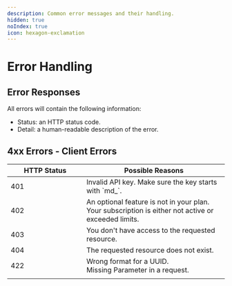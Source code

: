 ```yaml
---
description: Common error messages and their handling.
hidden: true
noIndex: true
icon: hexagon-exclamation
---
```


# Error Handling

## Error Responses

All errors will contain the following information:

* Status: an HTTP status code.
* Detail: a human-readable description of the error.

## 4xx Errors - Client Errors

<table>
  <thead>
    <tr>
      <th width="159.5">HTTP Status</th>
      <th>Possible Reasons</th>
    </tr>
  </thead>
  <tbody>
    <tr>
      <td>401</td>
      <td>Invalid API key. Make sure the key starts with `md_`.</td>
    </tr>
    <tr>
      <td>402</td>
      <td>An optional feature is not in your plan.
      <br>Your subscription is either not active or exceeded limits.</td>
    </tr>
    <tr>
      <td>403</td>
      <td>You don't have access to the requested resource.</td>
    </tr>
    <tr>
      <td>404</td>
      <td>The requested resource does not exist.</td>
    </tr>
    <tr>
      <td>422</td>
      <td>Wrong format for a UUID.<br>Missing Parameter in a request.</td>
    </tr>
    <tr>
      <td></td>
      <td></td>
    </tr>
  </tbody>
</table>
